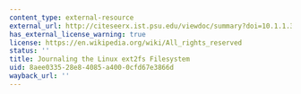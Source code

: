 ```yaml
---
content_type: external-resource
external_url: http://citeseerx.ist.psu.edu/viewdoc/summary?doi=10.1.1.307.9137
has_external_license_warning: true
license: https://en.wikipedia.org/wiki/All_rights_reserved
status: ''
title: Journaling the Linux ext2fs Filesystem
uid: 8aee0335-28e8-4085-a400-0cfd67e3866d
wayback_url: ''
---
```

